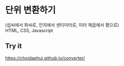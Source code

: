 # 단위 변환하기
(섭씨에서 화씨로, 인치에서 센티미터로, 미터 제곱에서 평으로)   
HTML, CSS, Javascript

## Try it
https://choidaehui.github.io/converter/

